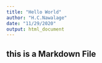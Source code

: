 ```yaml
---
title: "Hello World"
author: "H.C.Nawalage"
date: "11/29/2020"
output: html_document
---
```


## this is a Markdown File
